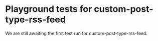 # Playground tests for custom-post-type-rss-feed
We are still awaiting the first test run for custom-post-type-rss-feed.
